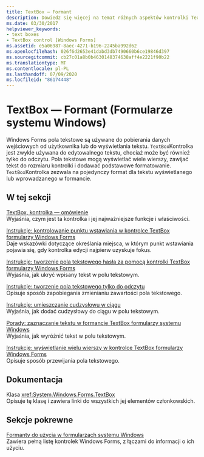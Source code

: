 ```yaml
---
title: TextBox — Formant
description: Dowiedz się więcej na temat różnych aspektów kontrolki TextBox Windows Forms, takich jak używanie jej do edytowalnego tekstu i udostępnianie go tylko do odczytu.
ms.date: 03/30/2017
helpviewer_keywords:
- text boxes
- TextBox control [Windows Forms]
ms.assetid: e5a06987-8aec-4271-b196-2245ba992d62
ms.openlocfilehash: 026f6d2653e41dabd3db7490660b6ce19846d397
ms.sourcegitcommit: cb27c01a8b0b4630148374638aff4e2221f90b22
ms.translationtype: MT
ms.contentlocale: pl-PL
ms.lasthandoff: 07/09/2020
ms.locfileid: "86174448"
---
```

# <a name="textbox-control-windows-forms"></a>TextBox — Formant (Formularze systemu Windows)
Windows Forms pola tekstowe są używane do pobierania danych wejściowych od użytkownika lub do wyświetlania tekstu. `TextBox`Kontrolka jest zwykle używana do edytowalnego tekstu, chociaż może być również tylko do odczytu. Pola tekstowe mogą wyświetlać wiele wierszy, zawijać tekst do rozmiaru kontrolki i dodawać podstawowe formatowanie. `TextBox`Kontrolka zezwala na pojedynczy format dla tekstu wyświetlanego lub wprowadzanego w formancie.  
  
## <a name="in-this-section"></a>W tej sekcji  
 [TextBox, kontrolka — omówienie](textbox-control-overview-windows-forms.md)  
 Wyjaśnia, czym jest ta kontrolka i jej najważniejsze funkcje i właściwości.  
  
 [Instrukcje: kontrolowanie punktu wstawiania w kontrolce TextBox formularzy Windows Forms](how-to-control-the-insertion-point-in-a-windows-forms-textbox-control.md)  
 Daje wskazówki dotyczące określania miejsca, w którym punkt wstawiania pojawia się, gdy kontrolka edycji najpierw uzyskuje fokus.  
  
 [Instrukcje: tworzenie pola tekstowego hasła za pomocą kontrolki TextBox formularzy Windows Forms](how-to-create-a-password-text-box-with-the-windows-forms-textbox-control.md)  
 Wyjaśnia, jak ukryć wpisany tekst w polu tekstowym.  
  
 [Instrukcje: tworzenie pola tekstowego tylko do odczytu](how-to-create-a-read-only-text-box-windows-forms.md)  
 Opisuje sposób zapobiegania zmienianiu zawartości pola tekstowego.  
  
 [Instrukcje: umieszczanie cudzysłowu w ciągu](how-to-put-quotation-marks-in-a-string-windows-forms.md)  
 Wyjaśnia, jak dodać cudzysłowy do ciągu w polu tekstowym.  
  
 [Porady: zaznaczanie tekstu w formancie TextBox formularzy systemu Windows](how-to-select-text-in-the-windows-forms-textbox-control.md)  
 Wyjaśnia, jak wyróżnić tekst w polu tekstowym.  
  
 [Instrukcje: wyświetlanie wielu wierszy w kontrolce TextBox formularzy Windows Forms](how-to-view-multiple-lines-in-the-windows-forms-textbox-control.md)  
 Opisuje sposób przewijania pola tekstowego.  
  
## <a name="reference"></a>Dokumentacja  
 Klasa <xref:System.Windows.Forms.TextBox>  
 Opisuje tę klasę i zawiera linki do wszystkich jej elementów członkowskich.  
  
## <a name="related-sections"></a>Sekcje pokrewne  
 [Formanty do użycia w formularzach systemu Windows](controls-to-use-on-windows-forms.md)  
 Zawiera pełną listę kontrolek Windows Forms, z łączami do informacji o ich użyciu.
